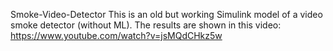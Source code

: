 Smoke-Video-Detector
This is an old but working Simulink model of a video smoke detector (without ML). 
The results are shown in this video: https://www.youtube.com/watch?v=jsMQdCHkz5w
